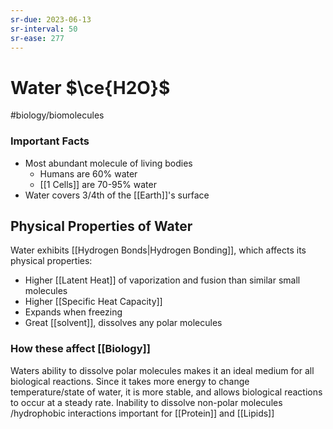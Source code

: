```yaml
---
sr-due: 2023-06-13
sr-interval: 50
sr-ease: 277
---
```

# Water $\ce{H2O}$
#biology/biomolecules
### Important Facts
- Most abundant molecule of living bodies
	- Humans are 60% water
	- [[1 Cells]] are 70-95% water
- Water covers 3/4th of the [[Earth]]'s surface
## Physical Properties of Water
Water exhibits [[Hydrogen Bonds|Hydrogen Bonding]], which affects its physical properties:
- Higher [[Latent Heat]] of vaporization and fusion than similar small molecules
- Higher [[Specific Heat Capacity]]
- Expands when freezing
- Great [[solvent]], dissolves any polar molecules

### How these affect [[Biology]]
Waters ability to dissolve polar molecules makes it an ideal medium for all biological reactions.
Since it takes more energy to change temperature/state of water, it is more stable, and allows biological reactions to occur at a steady rate.
Inability to dissolve non-polar molecules /hydrophobic interactions important for [[Protein]] and [[Lipids]]